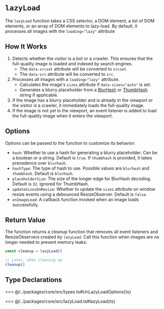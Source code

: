 # `lazyLoad`

The `lazyLoad` function takes a CSS selector, a DOM element, a list of DOM elements, or an array of DOM elements to lazy-load. By default, it processes all images with the `loading="lazy"` attribute

## How It Works

1. Detects whether the visitor is a bot or a crawler. This ensures that the full-quality image is loaded and indexed by search engines.
   - The `data-srcset` attribute will be converted to `srcset`.
   - The `data-src` attribute will be converted to `src`.
2. Processes all images with a `loading="lazy"` attribute.
   - Calculates the image's `sizes` attribute if `data-sizes="auto"` is set.
   - Generates a blurry placeholder from a [BlurHash](/placeholders/blurhash) or [ThumbHash](/placeholders/thumbhash) string if applicable.
3. If the image has a blurry placeholder and is already in the viewport or the visitor is a crawler, it immediately loads the full-quality image.
4. If the image is not yet in the viewport, an event listener is added to load the full-quality image when it enters the viewport.

## Options

Options can be passed to the function to customize its behavior:

- `hash`: Whether to use a hash for generating a blurry placeholder. Can be a boolean or a string. Default is `true`. If `thumbhash` is provided, it takes precedence over `blurhash`.
- `hashType`: The type of hash to use. Possible values are `blurhash` and `thumbhash`. Default is `blurhash`.
- `placeholderSize`: The size of the longer edge for BlurHash decoding. Default is `32`. Ignored for ThumbHash.
- `updateSizesOnResize`: Whether to update the `sizes` attribute on window resize events using a debounced ResizeObserver. Default is `false`.
- `onImageLoad`: A callback function invoked when an image loads successfully.

## Return Value

The function returns a cleanup function that removes all event listeners and ResizeObservers created by `lazyLoad`. Call this function when images are no longer needed to prevent memory leaks:

```ts
const cleanup = lazyLoad()

// Later, when cleaning up
cleanup()
```

## Type Declarations

<<< @/../packages/core/src/types.ts#UnLazyLoadOptions{ts}

<<< @/../packages/core/src/lazyLoad.ts#lazyLoad{ts}
